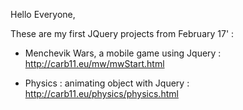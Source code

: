 
Hello Everyone,

These are my first JQuery projects from February 17' :

* Menchevik Wars, a mobile game using Jquery :  http://carb11.eu/mw/mwStart.html

* Physics : animating object with Jquery :  http://carb11.eu/physics/physics.html

